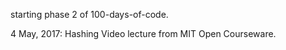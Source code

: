 starting phase 2 of 100-days-of-code.

4 May, 2017: Hashing Video lecture from MIT Open Courseware.
